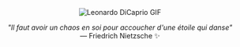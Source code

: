 <div align="center">
  <img src="https://media.giphy.com/media/l0HlBO7eyXzSZkJri/giphy.gif" alt="Leonardo DiCaprio GIF" />
</div>

<p align="center">
  <em>"Il faut avoir un chaos en soi pour accoucher d'une étoile qui danse"</em><br>
  — Friedrich Nietzsche ✨
</p>
